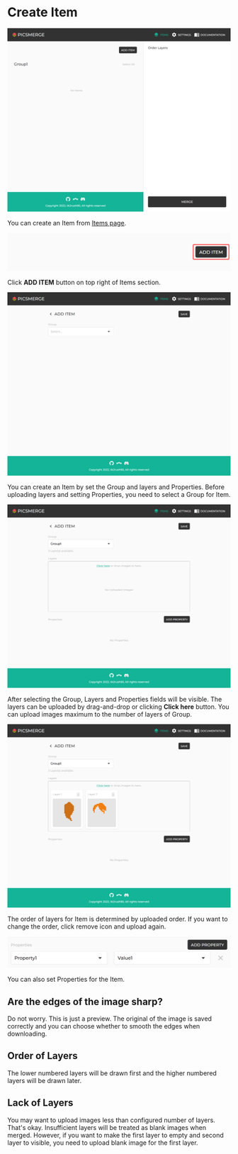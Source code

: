 # Create Item

![img_20.png](img_20.png)

You can create an Item from [Items page](/app/items).

![img_21.png](img_21.png)

Click **ADD ITEM** button on top right of Items section.

![img_22.png](img_22.png)

You can create an Item by set the Group and layers and Properties.
Before uploading layers and setting Properties, you need to select a Group for Item.

![img_23.png](img_23.png)

After selecting the Group, Layers and Properties fields will be visible.
The layers can be uploaded by drag-and-drop or clicking **Click here** button.
You can upload images maximum to the number of layers of Group.

![img_24.png](img_24.png)

The order of layers for Item is determined by uploaded order.
If you want to change the order, click remove icon and upload again.

![img_25.png](img_25.png)

You can also set Properties for the Item.

## Are the edges of the image sharp?

Do not worry. This is just a preview.
The original of the image is saved correctly and you can choose whether to smooth the edges when downloading.

## Order of Layers

The lower numbered layers will be drawn first and the higher numbered layers will be drawn later.

## Lack of Layers

You may want to upload images less than configured number of layers. That's okay.
Insufficient layers will be treated as blank images when merged.
However, if you want to make the first layer to empty and second layer to visible,
you need to upload blank image for the first layer.
